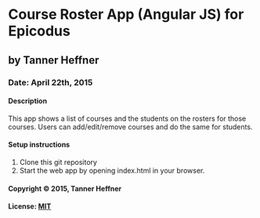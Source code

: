# Course Roster App (Angular JS) for Epicodus
## by Tanner Heffner
### Date: April 22th, 2015
#### Description

This app shows a list of courses and the students on the rosters for those courses.
Users can add/edit/remove courses and do the same for students.

#### Setup instructions
1. Clone this git repository
2. Start the web app by opening index.html in your browser.

#### Copyright © 2015, Tanner Heffner

#### License: [MIT](https://github.com/twbs/bootstrap/blob/master/LICENSE)  

